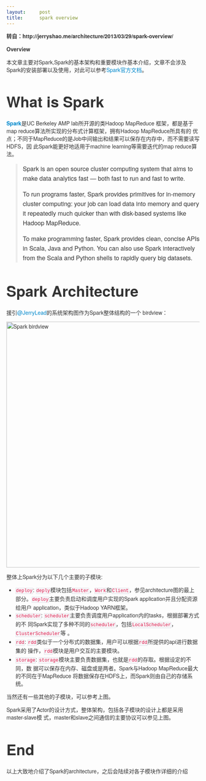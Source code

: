```yaml
---
layout:     post
title:      spark overview
---
```

<div id="article_content" class="article_content clearfix csdn-tracking-statistics" data-pid="blog" data-mod="popu_307" data-dsm="post">
								            <link rel="stylesheet" href="https://csdnimg.cn/release/phoenix/template/css/ck_htmledit_views-f76675cdea.css">
						<div class="htmledit_views" id="content_views">
                
<p style="color:rgb(51,51,51);font-family:'Helvetica Neue', Helvetica, Arial, sans-serif;font-size:14px;line-height:20px;">
<strong>转自：http://jerryshao.me/architecture/2013/03/29/spark-overview/</strong></p>
<p style="color:rgb(51,51,51);font-family:'Helvetica Neue', Helvetica, Arial, sans-serif;font-size:14px;line-height:20px;">
<strong>Overview</strong></p>
<p style="color:rgb(51,51,51);font-family:'Helvetica Neue', Helvetica, Arial, sans-serif;font-size:14px;line-height:20px;">
本文章主要对Spark,Spark的基本架构和重要模块作基本介绍，文章不会涉及Spark的安装部署以及使用，对此可以参考<a href="http://spark-project.org/documentation/" rel="nofollow" style="color:rgb(0,136,204);text-decoration:none;">Spark官方文档</a>。</p>
<h1 id="what_is_spark" style="font-family:'Helvetica Neue', Helvetica, Arial, sans-serif;line-height:40px;color:rgb(51,51,51);font-size:38.5px;">
What is Spark</h1>
<p style="color:rgb(51,51,51);font-family:'Helvetica Neue', Helvetica, Arial, sans-serif;font-size:14px;line-height:20px;">
<a href="http://spark-project.org/" rel="nofollow" style="color:rgb(0,136,204);text-decoration:none;"><strong>Spark</strong></a>是UC Berkeley AMP lab所开源的类Hadoop MapReduce 框架，都是基于map reduce算法所实现的分布式计算框架，拥有Hadoop MapReduce所具有的 优点；不同于MapReduce的是Job中间输出和结果可以保存在内存中，而不需要读写HDFS，因
 此Spark能更好地适用于machine learning等需要迭代的map reduce算法。</p>
<blockquote style="border-left-width:5px;border-left-style:solid;border-left-color:rgb(238,238,238);color:rgb(51,51,51);font-family:'Helvetica Neue', Helvetica, Arial, sans-serif;font-size:14px;line-height:20px;">
<p style="font-size:16px;line-height:25px;">Spark is an open source cluster computing system that aims to make data analytics fast — both fast to run and fast to write.</p>
<p style="font-size:16px;line-height:25px;">To run programs faster, Spark provides primitives for in-memory cluster computing: your job can load data into memory and query it repeatedly much quicker than with disk-based systems
 like Hadoop MapReduce.</p>
<p style="font-size:16px;line-height:25px;">To make programming faster, Spark provides clean, concise APIs in Scala, Java and Python. You can also use Spark interactively from the Scala and Python shells to rapidly query big
 datasets.</p>
</blockquote>
<h1 id="spark_architecture" style="font-family:'Helvetica Neue', Helvetica, Arial, sans-serif;line-height:40px;color:rgb(51,51,51);font-size:38.5px;">
Spark Architecture</h1>
<p style="color:rgb(51,51,51);font-family:'Helvetica Neue', Helvetica, Arial, sans-serif;font-size:14px;line-height:20px;">
援引<a href="http://weibo.com/jerrylead" rel="nofollow" style="color:rgb(0,136,204);text-decoration:none;">@JerryLead</a>的系统架构图作为Spark整体结构的一个 birdview：</p>
<p style="color:rgb(51,51,51);font-family:'Helvetica Neue', Helvetica, Arial, sans-serif;font-size:14px;line-height:20px;">
<img alt="Spark birdview" src="http://jerryshao.me/img/2013-03-29-spark-overview/architecture-birdview.jpg" width="640" style="vertical-align:middle;border:0px;"></p>
<p style="color:rgb(51,51,51);font-family:'Helvetica Neue', Helvetica, Arial, sans-serif;font-size:14px;line-height:20px;">
整体上Spark分为以下几个主要的子模块:</p>
<ul style="color:rgb(51,51,51);font-family:'Helvetica Neue', Helvetica, Arial, sans-serif;font-size:14px;line-height:20px;"><li><code style="font-family:Monaco, Menlo, Consolas, 'Courier New', monospace;font-size:12px;color:rgb(221,17,68);background-color:rgb(247,247,249);border:1px solid rgb(225,225,232);">deploy</code>: <code style="font-family:Monaco, Menlo, Consolas, 'Courier New', monospace;font-size:12px;color:rgb(221,17,68);background-color:rgb(247,247,249);border:1px solid rgb(225,225,232);">deply</code>模块包括<code style="font-family:Monaco, Menlo, Consolas, 'Courier New', monospace;font-size:12px;color:rgb(221,17,68);background-color:rgb(247,247,249);border:1px solid rgb(225,225,232);">Master</code>，<code style="font-family:Monaco, Menlo, Consolas, 'Courier New', monospace;font-size:12px;color:rgb(221,17,68);background-color:rgb(247,247,249);border:1px solid rgb(225,225,232);">Work</code>和<code style="font-family:Monaco, Menlo, Consolas, 'Courier New', monospace;font-size:12px;color:rgb(221,17,68);background-color:rgb(247,247,249);border:1px solid rgb(225,225,232);">Client</code>，参见architecture图的最上
 部分。<code style="font-family:Monaco, Menlo, Consolas, 'Courier New', monospace;font-size:12px;color:rgb(221,17,68);background-color:rgb(247,247,249);border:1px solid rgb(225,225,232);">deploy</code>主要负责启动和调度用户实现的Spark application并且分配资源给用户
 application，类似于Hadoop YARN框架。</li><li><code style="font-family:Monaco, Menlo, Consolas, 'Courier New', monospace;font-size:12px;color:rgb(221,17,68);background-color:rgb(247,247,249);border:1px solid rgb(225,225,232);">scheduler</code>: <code style="font-family:Monaco, Menlo, Consolas, 'Courier New', monospace;font-size:12px;color:rgb(221,17,68);background-color:rgb(247,247,249);border:1px solid rgb(225,225,232);">scheduler</code>主要负责调度用户application内的tasks，根据部署方式的不
 同Spark实现了多种不同的<code style="font-family:Monaco, Menlo, Consolas, 'Courier New', monospace;font-size:12px;color:rgb(221,17,68);background-color:rgb(247,247,249);border:1px solid rgb(225,225,232);">scheduler</code>，包括<code style="font-family:Monaco, Menlo, Consolas, 'Courier New', monospace;font-size:12px;color:rgb(221,17,68);background-color:rgb(247,247,249);border:1px solid rgb(225,225,232);">LocalScheduler</code>，<code style="font-family:Monaco, Menlo, Consolas, 'Courier New', monospace;font-size:12px;color:rgb(221,17,68);background-color:rgb(247,247,249);border:1px solid rgb(225,225,232);">ClusterScheduler</code>等
 。</li><li><code style="font-family:Monaco, Menlo, Consolas, 'Courier New', monospace;font-size:12px;color:rgb(221,17,68);background-color:rgb(247,247,249);border:1px solid rgb(225,225,232);">rdd</code>: <code style="font-family:Monaco, Menlo, Consolas, 'Courier New', monospace;font-size:12px;color:rgb(221,17,68);background-color:rgb(247,247,249);border:1px solid rgb(225,225,232);">rdd</code>类似于一个分布式的数据集，用户可以根据<code style="font-family:Monaco, Menlo, Consolas, 'Courier New', monospace;font-size:12px;color:rgb(221,17,68);background-color:rgb(247,247,249);border:1px solid rgb(225,225,232);">rdd</code>所提供的api进行数据集的
 操作，<code style="font-family:Monaco, Menlo, Consolas, 'Courier New', monospace;font-size:12px;color:rgb(221,17,68);background-color:rgb(247,247,249);border:1px solid rgb(225,225,232);">rdd</code>模块是用户交互的主要模块。</li><li><code style="font-family:Monaco, Menlo, Consolas, 'Courier New', monospace;font-size:12px;color:rgb(221,17,68);background-color:rgb(247,247,249);border:1px solid rgb(225,225,232);">storage</code>: <code style="font-family:Monaco, Menlo, Consolas, 'Courier New', monospace;font-size:12px;color:rgb(221,17,68);background-color:rgb(247,247,249);border:1px solid rgb(225,225,232);">storage</code>模块主要负责数据集，也就是<code style="font-family:Monaco, Menlo, Consolas, 'Courier New', monospace;font-size:12px;color:rgb(221,17,68);background-color:rgb(247,247,249);border:1px solid rgb(225,225,232);">rdd</code>的存取。根据设定的不同，数
 据可以保存在内存、磁盘或是两者。Spark与Hadoop MapReduce最大的不同在于MapReduce 将数据保存在HDFS上，而Spark则由自己的存储系统。</li></ul><p style="color:rgb(51,51,51);font-family:'Helvetica Neue', Helvetica, Arial, sans-serif;font-size:14px;line-height:20px;">
当然还有一些其他的子模块，可以参考上图。</p>
<p style="color:rgb(51,51,51);font-family:'Helvetica Neue', Helvetica, Arial, sans-serif;font-size:14px;line-height:20px;">
Spark采用了Actor的设计方式，整体架构，包括各子模块的设计上都是采用master-slave模 式，master和slave之间通信的主要协议可以参见上图。</p>
<h1 id="end" style="font-family:'Helvetica Neue', Helvetica, Arial, sans-serif;line-height:40px;color:rgb(51,51,51);font-size:38.5px;">
End</h1>
<p style="color:rgb(51,51,51);font-family:'Helvetica Neue', Helvetica, Arial, sans-serif;font-size:14px;line-height:20px;">
以上大致地介绍了Spark的architecture，之后会陆续对各子模块作详细的介绍</p>
            </div>
                </div>